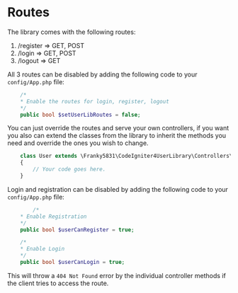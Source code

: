 # Routes

The library comes with the following routes:
1. /register => GET, POST
2. /login => GET, POST
3. /logout => GET

All 3 routes can be disabled by adding the following code to your `config/App.php` file:
```php
	/*
	* Enable the routes for login, register, logout
	*/
	public bool $setUserLibRoutes = false;
```

You can just override the routes and serve your own controllers, if you want you also can extend the classes from the library to inherit the methods you need and override the ones you wish to change.
```php
	class User extends \Franky5831\CodeIgniter4UserLibrary\Controllers\User
	{
		// Your code goes here.
	}
```

Login and registration can be disabled by adding the following code to your `config/App.php` file:
```php
		/*
	* Enable Registration
	*/
	public bool $userCanRegister = true;

	/*
	* Enable Login
	*/
	public bool $userCanLogin = true;
```
This will throw a `404 Not Found` error by the individual controller methods if the client tries to access the route.